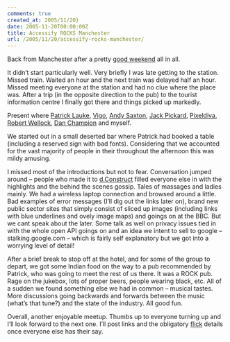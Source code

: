 ```yaml
---
comments: true
created_at: 2005/11/20}
date: 2005-11-20T00:00:00Z
title: Accessify ROCKS Manchester
url: /2005/11/20/accessify-rocks-manchester/
---
```


<p>
Back from Manchester after a pretty <a href="http://accessifyforum.com/viewtopic.php?t=3770&#38;postdays=0&#38;postorder=asc&#38;highlight=meetup&#38;start=150">good weekend</a> all in all.

</p>
<p>
It didn’t start particularly well. Very briefly I was late getting to the station. Missed train. Waited an hour and the next train was delayed half an hour. Missed meeting everyone at the station and had no clue where the place was. After a trip (in the opposite direction to the pub) to the tourist information centre I finally got there and things picked up markedly.

</p>
<p>
Present where <a href="http://www.splintered.co.uk/">Patrick Lauke</a>, <a href="http://vigo.org.uk">Vigo</a>, <a href="http://www.logohere.co.uk/">Andy Saxton</a>, <a href="http://www.thepickards.co.uk">Jack Pickard</a>, <a href="http://www.pixeldiva.co.uk">Pixeldiva</a>, <a href="http://www.xhtmlcoder.com">Robert Wellock</a>, <a href="http://accidentalsmallholder.net">Dan Champion</a> and myself.

</p>
<p>
We started out in a small deserted bar where Patrick had booked a table (including a reserved sign with bad fonts). Considering that we accounted for the vast majority of people in their throughout the afternoon this was mildy amusing.

</p>
<p>
I missed most of the introductions but not to fear. Conversation jumped around – people who made it to <a href="http://dconstruct.org">d.Construct</a> filled everyone else in with the highlights and the behind the scenes gossip. Tales of massages and ladies mainly. We had a wireless laptop connection and browsed around a little. Bad examples of error messages (I’ll dig out the links later on), brand new public sector sites that simply consist of sliced up images (including links with blue underlines and ovely image maps) and goings on at the BBC. But we cant speak about the later. Some talk as well on privacy issues tied in with the whole open API goings on and an idea we intent to sell to google – stalking.google.com – which is fairly self explanatory but we got into a worrying level of detail!

</p>
<p>
After a brief break to stop off at the hotel, and for some of the group to depart, we got some Indian food on the way to a pub recommended by Patrick, who was going to meet the rest of us there. It was a ROCK pub. Rage on the jukebox, lots of proper beers, people wearing black, etc. All of a sudden we found something else we had in common – musical tastes. More discussions going backwards and forwards between the music (what’s that tune?) and the state of the industry. All good fun.

</p>
<p>
Overall, another enjoyable meetup. Thumbs up to everyone turning up and I’ll look forward to the next one. I’ll post links and the obligatory <a href="http://flickr.com">flick</a> details once everyone else has their say.

</p>

